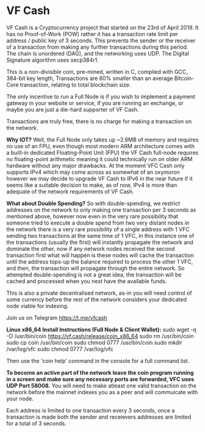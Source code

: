 # VF Cash

VF Cash is a Cryptocurrency project that started on the 23rd of April 2019. It has no Proof-of-Work (POW) rather it has a transaction rate limit per address / public key of 3 seconds. This prevents the sender or the receiver of a transaction from making any further transactions during this period. The chain is unordered (DAG), and the networking uses UDP. The Digital Signature algorithm uses secp384r1.

This is a non-divisible coin, pre-mined, written in C, compiled with GCC, 384-bit key length, Transactions are 60% smaller than an average Bitcoin-Core transaction, relating to total blockchain size.

The only incentive to run a Full Node is if you wish to implement a payment gateway in your website or service, if you are running an exchange, or maybe you are just a die-hard supporter of VF Cash.

Transactions are truly free, there is no charge for making a transaction on the network.

**Why IOT?** Well, the Full Node only takes up ~2.6MB of memory and requires no use of an FPU, even though most modern ARM architecture comes with a built-in dedicated Floating-Point Unit (FPU) the VF Cash full-node requires no floating-point arithmetic meaning it could technically run on older ARM hardware without any major drawbacks. At the moment VFC Cash only supports IPv4 which may come across as somewhat of an oxymoron however we may decide to upgrade VF Cash to IPv6 in the near future if it seems like a suitable decision to make, as of now, IPv4 is more than adequate of the network requirements of VF Cash.

**What about Double Spending?** So with double-spending, we restrict addresses on the network to only making one transaction per 3 seconds as mentioned above, however now even in the very rare possibility that someone tried to execute a double spend from two very distant nodes in the network there is a very rare possibility of a single address with 1 VFC sending two transactions at the same time of 1 VFC, in this instance one of the transactions (usually the first) will instantly propagate the network and dominate the other, now if any network nodes received the second transaction first what will happen is these nodes will cache the transaction until the address tops-up the balance required to process the other 1 VFC, and then, the transaction will propagate through the entire network. So attempted double-spending is not a great idea, the transaction will be cached and processed when you next have the available funds.

This is also a private decentralised network, as-in you will need control of some currency before the rest of the network considers your dedicated node viable for indexing.

Join us on Telegram https://t.me/vfcash

**Linux x86_64 Install Instructions (Full Node & Client Wallet):**
sudo wget -q -O /usr/bin/coin https://vf.cash/release/coin_x86_64
sudo rm /usr/bin/coin
sudo cp coin /usr/bin/coin
sudo chmod 0777 /usr/bin/coin
sudo mkdir /var/log/vfc
sudo chmod 0777 /var/log/vfc

Then use the 'coin help' command in the console for a full command list.

**To become an active part of the network leave the coin program running in a screen and make sure any necessary ports are forwarded, VFC uses UDP Port 58008.** You will need to make atleast one valid transaction on the network before the mainnet indexes you as a peer and will commuicate with your node.

Each address is limited to one transaction every 3 seconds, once a transaction is made both the sender and receievers addresses are limited for a total of 3 seconds. 
